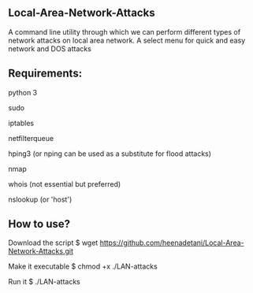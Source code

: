 Local-Area-Network-Attacks
-----------------------------------------------------------------------------------------------------------------------------------------------------------------------------------
A command line utility through which we can perform different types of network attacks on local area network.
A select menu for quick and easy network and DOS attacks

Requirements:
-----------------------------------------------------------------------------------------------------------------------------------------------------------------------------------
python 3

sudo

iptables

netfilterqueue

hping3 (or nping can be used as a substitute for flood attacks)

nmap

whois (not essential but preferred)

nslookup (or 'host')

How to use?
-----------------------------------------------------------------------------------------------------------------------------------------------------------------------------------
Download the script
 $ wget https://github.com/heenadetani/Local-Area-Network-Attacks.git

Make it executable
 $ chmod +x ./LAN-attacks

Run it
$ ./LAN-attacks

